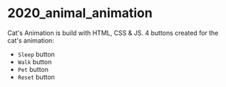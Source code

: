 # 2020_animal_animation

Cat's Animation is build with HTML, CSS & JS. 
4 buttons created for the cat's animation:
- <code>Sleep</code> button
- <code>Walk</code> button
- <code>Pet</code> button
- <code>Reset</code> button
